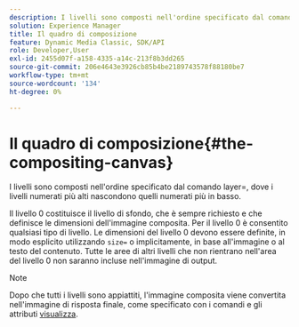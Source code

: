 ```yaml
---
description: I livelli sono composti nell'ordine specificato dal comando layer=, dove i livelli numerati più alti nascondono quelli numerati più in basso.
solution: Experience Manager
title: Il quadro di composizione
feature: Dynamic Media Classic, SDK/API
role: Developer,User
exl-id: 2455d07f-a158-4335-a14c-213f8b3dd265
source-git-commit: 206e4643e3926cb85b4be2189743578f88180be7
workflow-type: tm+mt
source-wordcount: '134'
ht-degree: 0%

---
```


# Il quadro di composizione{#the-compositing-canvas}

I livelli sono composti nell&#39;ordine specificato dal comando layer=, dove i livelli numerati più alti nascondono quelli numerati più in basso.

Il livello 0 costituisce il livello di sfondo, che è sempre richiesto e che definisce le dimensioni dell&#39;immagine composita. Per il livello 0 è consentito qualsiasi tipo di livello. Le dimensioni del livello 0 devono essere definite, in modo esplicito utilizzando `size=` o implicitamente, in base all&#39;immagine o al testo del contenuto. Tutte le aree di altri livelli che non rientrano nell&#39;area del livello 0 non saranno incluse nell&#39;immagine di output.

>[!NOTE]
>
>Dopo che tutti i livelli sono appiattiti, l&#39;immagine composita viene convertita nell&#39;immagine di risposta finale, come specificato con i comandi e gli attributi [visualizza](../../../../../../is-api/http-ref/image-serving-api-ref/c-http-protocol-reference/c-syntax-and-features/c-command-overview/r-view-commands-and-attributes.md#reference-8b3d637d080a47a4ba669a7f0de2ba90).
